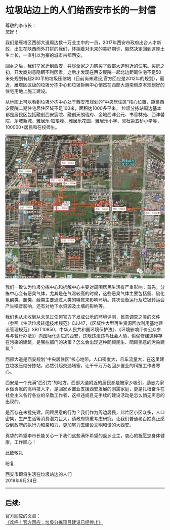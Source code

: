 # 垃圾站边上的人们给西安市长的一封信  
>  
尊敬的李市长：  
您好！  

我们是雁塔区西部大道周边数十万业主中的一员，2017年西安市政府出台人才新政，出生在陕西而外打拼的我们，怀揣着对未来的美好期许，毅然决定回到这座土生土长，一直引以为豪的城市古都西安。  

回乡之后，我们举家迁到西安，并尽全家之力购买了西部大道附近的住宅。买房之初，开发商刻意隐瞒不利因素，之后才发现在西安宸院一起北边距离住宅不足50米处规划有超200平的垃圾压缩站（目前尚未建设,官方回应是2012年的规划），最近，雁塔区区级的垃圾分拣中心和垃圾拆解中心悄然在西部大道南侧原本规划好的住宅用地上施工建设。  

从地图上可以看到垃圾分拣中心处于西安市规划的“中央居住区”核心位置，距离西安宸院二期住宅居住区域不足100米，面积达1000多平米。 垃圾分拣站周边基本都是居民区包括融创西安宸院、融创天朗珑府、金地西沣公元、书香林苑、西沣馨院、茅坡新城，雅居乐·铂琅峰、雅居乐花园、雅居乐小学、郭杜第五桥小学等，100000+居民和在校师生。  

![地理位置图片](./assets/a4a339311f36aca0cae4950312009be6.jpg)  

我们一致认为垃圾分拣中心和拆解中心主要对周围居民生活有严重影响：首先，分拣中心会有恶臭气体，尤其是在气温较高的时候，这些恶臭气体主要包括氨、硫化氢酮类、胺类、醛类主要通过人类的嗅觉来影响环境。其次设备运行及垃圾转运会产生噪音影响，还有对地下水资源及土壤的影响等。  

我们也从未收到从未见过任何官方下发或公示的环境评测，民意调查之类的文件（参照《生活垃圾转运技术规范》CJJ47，《区域性大型再生资源回收利用基地建设管理规范》SB/T10850，中华人民共和国环境保护法》、《环境影响评价公众参与与暂行办法》）向国际化迈进的西安，违规违法违背社会人情，偷偷修建这种存在污染的建筑，是哪些部门的决策？怎么会出现这种罔顾民生、罔顾民意的污染建筑？  

西部大道是西安规划“中央居住区”核心地带。人口密度大，且车流量大，在这里建立垃圾压缩分拣站，必然引起交通堵塞，让千千万万名回乡置业的科技工作者寒心。  

西安是一个充满“西引力”的地方，西部大道附近的居民都是被家乡吸引，励志为家乡做贡献的高科技人才，是回家乡置业支援西安发展的刚需家庭，更是扎根奋斗在社会主义各行各业的辛勤工作者，这样违规且无手续的建设活动是怎么悄无声息的出现的。  

是否存在未批先建，罔顾民意的行为？我们作为周边居民，此片区小区众多，人口密集，生产生活等消费潜力巨大，请政府慎重考虑研究。让我们普通老百姓真正感受到政府的执行力和亲和力，更加努力去建设文明和谐的大西安。  

真挚的希望李市长能关心一下我们这些满怀希望的返乡业主，衷心的祝愿您身体健康，工作顺心！  

此致敬礼  

盼复

西安市即将生活在垃圾站边的人们  
2019年9月24日  


------------------------------
## 后续:  
官方回应的文章：  
[《欢呼！官方回应：垃圾分拣项目建设已经停止》](./20190926_rep.md)  
